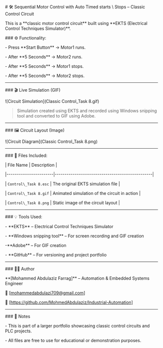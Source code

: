 \# 🛠️ Sequential Motor Control with Auto Timed starts \ Stops – Classic Control Circuit



This is a \*\*classic motor control circuit\*\* built using \*\*EKTS (Electrical Control Techniques Simulator)\*\*.



\### ⚙️ Functionality:

\- Press \*\*Start Button\*\* → Motor1 runs.

\- After \*\*5 Seconds\*\* → Motor2 runs.

\- After \*\*5 Seconds\*\* → Motor1 stops.

\- After \*\*5 Seconds\*\* → Motor2 stops.

---



\### 🎬 Live Simulation (GIF)



!\[Circuit Simulation](Classic Control\_Task 8.gif)



> Simulation created using EKTS and recorded using Windows snipping tool and converted to GIF using Adobe.



---



\### 🖼️ Circuit Layout (Image)



!\[Circuit Diagram](Classic Control\_Task 8.png)



---



\### 📁 Files Included:

| File Name              | Description                                      |

|------------------------|--------------------------------------------------|

| `Control\_Task 8.esc` | The original EKTS simulation file                |

| `Control\_Task 8.gif`  | Animated simulation of the circuit in action     |

| `Control\_Task 8.png`  | Static image of the circuit layout               |



---



\### 💡 Tools Used:

\- \*\*EKTS\*\* – Electrical Control Techniques Simulator

\- \*\*Windows snipping tool\*\* – For screen recording and GIF creation

-\*\*Adobe\*\* – For GIF creation

\- \*\*GitHub\*\* – For versioning and project portfolio



---



\### 👨‍🔧 Author

\*\*\[Mohammed Abdulaziz Farrag]\*\* – Automation \& Embedded Systems Engineer  

📧 \[mohammedabdulazi709@gmail.com]  

🔗 \[https://github.com/MohmedAbdulaziz/Industrial-Automation]



---



\### 📌 Notes

\- This is part of a larger portfolio showcasing classic control circuits and PLC projects.

\- All files are free to use for educational or demonstration purposes.





